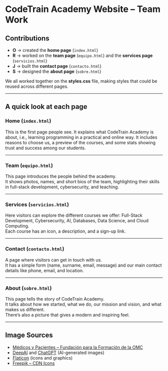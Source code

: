 # CodeTrain Academy Website – Team Work

## Contributions

- **O** → created the **home page** (`index.html`)
- **R** → worked on the **team page** (`equipo.html`) and the **services page** (`servicios.html`)
- **J** → built the **contact page** (`contacto.html`)
- **S** → designed the **about page** (`sobre.html`)

We all worked together on the **styles.css** file, making styles that could be reused across different pages.

---

## A quick look at each page

### Home (`index.html`)

This is the first page people see. It explains what CodeTrain Academy is about, i.e., learning programming in a practical and online way.
It includes reasons to choose us, a preview of the courses, and some stats showing trust and success among our students.

---

### Team (`equipo.html`)

This page introduces the people behind the academy.  
It shows photos, names, and short bios of the team, highlighting their skills in full-stack development, cybersecurity, and teaching.

---

### Services (`servicios.html`)

Here visitors can explore the different courses we offer: Full-Stack Development, Cybersecurity, AI, Databases, Data Science, and Cloud Computing.  
Each course has an icon, a description, and a sign-up link.

---

### Contact (`contacto.html`)

A page where visitors can get in touch with us.  
It has a simple form (name, surname, email, message) and our main contact details like phone, email, and location.

---

### About (`sobre.html`)

This page tells the story of CodeTrain Academy.  
It talks about how we started, what we do, our mission and vision, and what makes us different.  
There’s also a picture that gives a modern and inspiring feel.

---

## Image Sources

- [Médicos y Pacientes – Fundación para la Formación de la OMC](https://www.medicosypacientes.com/articulo/la-fundacion-para-la-formacion-de-la-omc-organiza-el-seminario-derecho-y-medicina-desafios)
- [DeepAI](https://www.deepai.com) and [ChatGPT](https://chatgpt.com) (AI-generated images)
- [Flaticon](https://www.flaticon.com) (icons and graphics)
- [Freepik – CDN Icons](https://www.freepik.com/icons/cdn)
